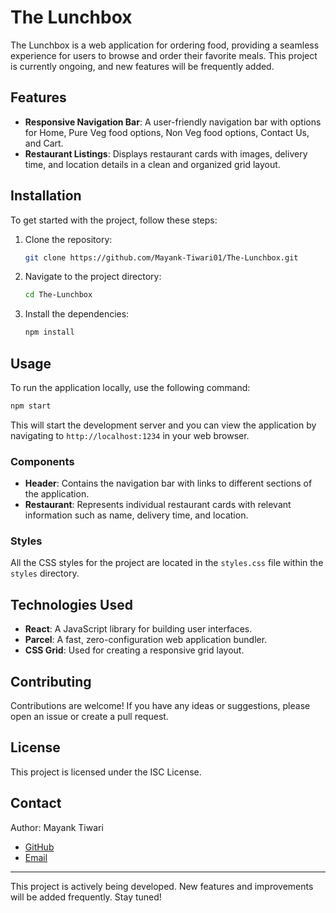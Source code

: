 # The Lunchbox

The Lunchbox is a web application for ordering food, providing a seamless experience for users to browse and order their favorite meals. This project is currently ongoing, and new features will be frequently added.

## Features

- **Responsive Navigation Bar**: A user-friendly navigation bar with options for Home, Pure Veg food options, Non Veg food options, Contact Us, and Cart.
- **Restaurant Listings**: Displays restaurant cards with images, delivery time, and location details in a clean and organized grid layout.

## Installation

To get started with the project, follow these steps:

1. Clone the repository:
   ```bash
   git clone https://github.com/Mayank-Tiwari01/The-Lunchbox.git
2. Navigate to the project directory:
   ```bash
   cd The-Lunchbox
   ```
3. Install the dependencies:
   ```bash
   npm install
   ```

## Usage

To run the application locally, use the following command:

```bash
npm start
```

This will start the development server and you can view the application by navigating to `http://localhost:1234` in your web browser.

### Components

- **Header**: Contains the navigation bar with links to different sections of the application.
- **Restaurant**: Represents individual restaurant cards with relevant information such as name, delivery time, and location.

### Styles

All the CSS styles for the project are located in the `styles.css` file within the `styles` directory.

## Technologies Used

- **React**: A JavaScript library for building user interfaces.
- **Parcel**: A fast, zero-configuration web application bundler.
- **CSS Grid**: Used for creating a responsive grid layout.

## Contributing

Contributions are welcome! If you have any ideas or suggestions, please open an issue or create a pull request.

## License

This project is licensed under the ISC License.

## Contact

Author: Mayank Tiwari
- [GitHub](https://github.com/Mayank-Tiwari01)
- [Email](mailto:mayank.tiwari0106@gmail.com)

---

This project is actively being developed. New features and improvements will be added frequently. Stay tuned!

```